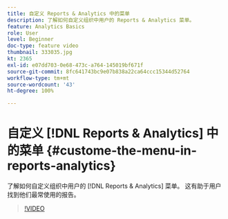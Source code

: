 ```yaml
---
title: 自定义 Reports & Analytics 中的菜单
description: 了解如何自定义组织中用户的 Reports & Analytics 菜单。
feature: Analytics Basics
role: User
level: Beginner
doc-type: feature video
thumbnail: 333035.jpg
kt: 2365
exl-id: e07dd703-0e68-473c-a764-145019bf671f
source-git-commit: 8fc641743bc9e07b838a22ca64ccc15344d52764
workflow-type: tm+mt
source-wordcount: '43'
ht-degree: 100%

---
```


# 自定义 [!DNL Reports & Analytics] 中的菜单 {#custome-the-menu-in-reports-analytics}

了解如何自定义组织中用户的 [!DNL Reports & Analytics] 菜单。 这有助于用户找到他们最常使用的报告。

>[!VIDEO](https://video.tv.adobe.com/v/333035/?quality=12&learn=on)
